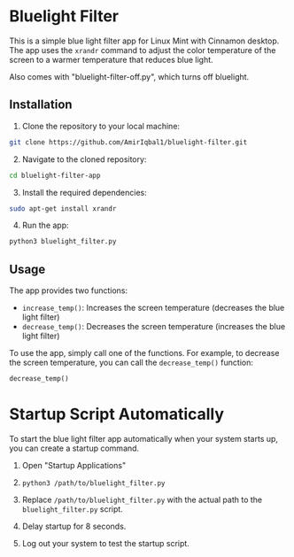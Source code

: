 Bluelight Filter
=================

This is a simple blue light filter app for Linux Mint with Cinnamon desktop. The app uses the `xrandr` command to adjust the color temperature of the screen to a warmer temperature that reduces blue light.

Also comes with "bluelight-filter-off.py", which turns off bluelight.

Installation
------------

1. Clone the repository to your local machine:

```bash
git clone https://github.com/AmirIqbal1/bluelight-filter.git
```

2. Navigate to the cloned repository:

```bash
cd bluelight-filter-app
```

3. Install the required dependencies:

```bash
sudo apt-get install xrandr
```

4. Run the app:

```bash
python3 bluelight_filter.py
```

Usage
-----

The app provides two functions:

* `increase_temp()`: Increases the screen temperature (decreases the blue light filter)
* `decrease_temp()`: Decreases the screen temperature (increases the blue light filter)

To use the app, simply call one of the functions. For example, to decrease the screen temperature, you can call the `decrease_temp()` function:

```python
decrease_temp()
```

# Startup Script Automatically

To start the blue light filter app automatically when your system starts up, you can create a startup command.

1. Open "Startup Applications"

2. `python3 /path/to/bluelight_filter.py`

3. Replace `/path/to/bluelight_filter.py` with the actual path to the `bluelight_filter.py` script.

4. Delay startup for 8 seconds.

5. Log out your system to test the startup script.

   
